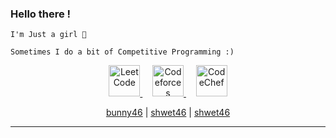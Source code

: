 ### Hello there ! 
```
I'm Just a girl 🎀
```
```
Sometimes I do a bit of Competitive Programming :)
```
<p align="center">
  <a href="https://leetcode.com/u/bunny46/">
    <img src="https://cdn.iconscout.com/icon/free/png-256/free-leetcode-logo-icon-download-in-svg-png-gif-file-formats--technology-social-media-vol-4-pack-logos-icons-2944960.png?f=webp" alt="LeetCode" width="50">
  </a>
  &nbsp;&nbsp;&nbsp;
  <a href="https://codeforces.com/profile/shwet46">
    <img src="https://cdn.iconscout.com/icon/free/png-128/free-code-forces-logo-icon-download-in-svg-png-gif-file-formats--technology-social-media-vol-2-pack-logos-icons-2944796.png?f=webp" alt="Codeforces" width="50">
  </a>
  &nbsp;&nbsp;&nbsp;
  <a href="https://www.codechef.com/users/shwet46">
    <img src="https://img.icons8.com/fluent/512/codechef.png" alt="CodeChef" width="50">
  </a>
</p>

<p align="center">
  <a href="https://leetcode.com/u/bunny46/">bunny46</a> |
  <a href="https://codeforces.com/profile/shwet46">shwet46</a> |
  <a href="https://www.codechef.com/users/shwet46">shwet46</a>
</p>





---
